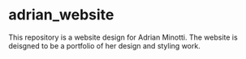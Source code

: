 # adrian_website
This repository is a website design for Adrian Minotti.
The website is deisgned to be a portfolio of her design and styling work.
